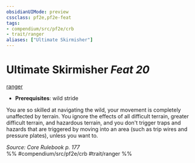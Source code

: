 ```yaml
---
obsidianUIMode: preview
cssclass: pf2e,pf2e-feat
tags:
- compendium/src/pf2e/crb
- trait/ranger
aliases: ["Ultimate Skirmisher"]
---
```

# Ultimate Skirmisher  *Feat 20*  
[ranger](Reference/Rules/Traits/ranger.md "Ranger Class Trait")  

- **Prerequisites**: wild stride

You are so skilled at navigating the wild, your movement is completely unaffected by terrain. You ignore the effects of all difficult terrain, greater difficult terrain, and hazardous terrain, and you don't trigger traps and hazards that are triggered by moving into an area (such as trip wires and pressure plates), unless you want to.

*Source: Core Rulebook p. 177*  
%% #compendium/src/pf2e/crb #trait/ranger %%